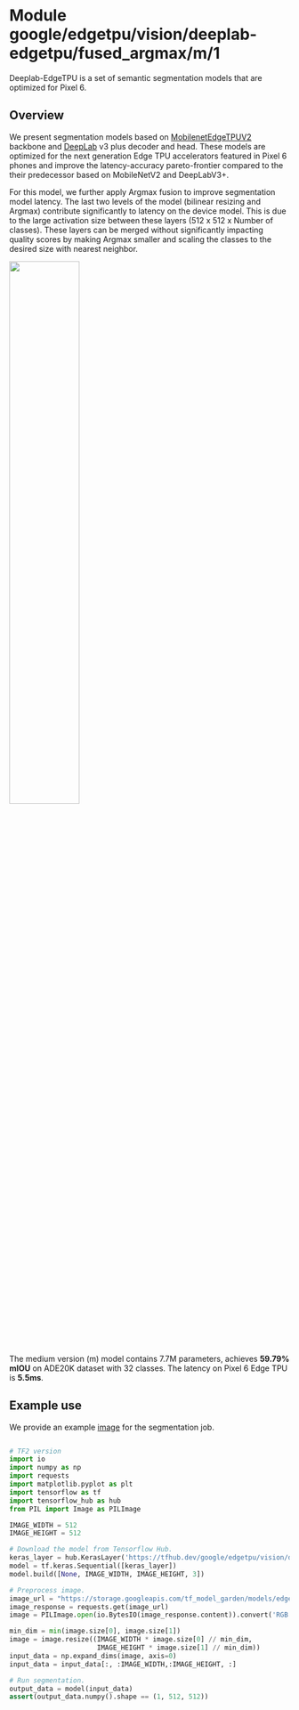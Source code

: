 # Module google/edgetpu/vision/deeplab-edgetpu/fused_argmax/m/1

Deeplab-EdgeTPU is a set of semantic segmentation models that are optimized for
Pixel 6.

<!-- asset-path: internal -->
<!-- task: image-segmentation -->
<!-- fine-tunable: false -->
<!-- format: saved_model_2 -->
<!-- dataset: ade20k -->

## Overview

We present segmentation models based on
[MobilenetEdgeTPUV2](https://tfhub.dev/google/collections/mobilenet-edgetpu-v2/1)
backbone and [DeepLab](https://arxiv.org/pdf/1802.02611.pdf) v3 plus decoder and
head. These models are optimized for the next generation Edge TPU accelerators
featured in Pixel 6 phones and improve the latency-accuracy pareto-frontier
compared to the their predecessor based on MobileNetV2 and DeepLabV3+.

For this model, we further apply Argmax fusion to improve segmentation model
latency. The last two levels of the model (bilinear resizing and Argmax)
contribute significantly to latency on the device model. This is due to the
large activation size between these layers (512 x 512 x Number of classes).
These layers can be merged without significantly impacting quality scores by
making Argmax smaller and scaling the classes to the desired size with nearest
neighbor.

<img src="https://storage.cloud.google.com/tf_model_garden/models/edgetpu/images/readme-seg-fused-argmax.png" width="50%" />

The medium version (m) model contains 7.7M parameters, achieves **59.79% mIOU**
on ADE20K dataset with 32 classes. The latency on Pixel 6 Edge TPU is **5.5ms**.

## Example use

We provide an example
[image](https://storage.googleapis.com/tf_model_garden/models/edgetpu/images/ADE_train_00016869.jpeg)
for the segmentation job.

```python

# TF2 version
import io
import numpy as np
import requests
import matplotlib.pyplot as plt
import tensorflow as tf
import tensorflow_hub as hub
from PIL import Image as PILImage

IMAGE_WIDTH = 512
IMAGE_HEIGHT = 512

# Download the model from Tensorflow Hub.
keras_layer = hub.KerasLayer('https://tfhub.dev/google/edgetpu/vision/deeplab-edgetpu/fused_argmax/m/1')
model = tf.keras.Sequential([keras_layer])
model.build([None, IMAGE_WIDTH, IMAGE_HEIGHT, 3])

# Preprocess image.
image_url = "https://storage.googleapis.com/tf_model_garden/models/edgetpu/images/ADE_train_00016869.jpeg"
image_response = requests.get(image_url)
image = PILImage.open(io.BytesIO(image_response.content)).convert('RGB')

min_dim = min(image.size[0], image.size[1])
image = image.resize((IMAGE_WIDTH * image.size[0] // min_dim,
                      IMAGE_HEIGHT * image.size[1] // min_dim))
input_data = np.expand_dims(image, axis=0)
input_data = input_data[:, :IMAGE_WIDTH,:IMAGE_HEIGHT, :]

# Run segmentation.
output_data = model(input_data)
assert(output_data.numpy().shape == (1, 512, 512))
```
